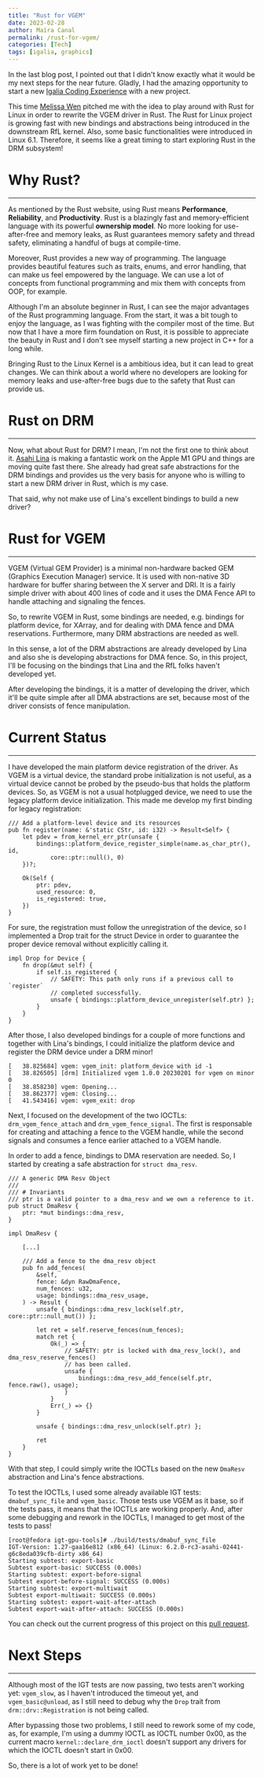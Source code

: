 ```yaml
---
title: "Rust for VGEM"
date: 2023-02-28
author: Maíra Canal
permalink: /rust-for-vgem/
categories: [Tech]
tags: [igalia, graphics]
---
```


In the last blog post, I pointed out that I didn't know exactly what it would be
my next steps for the near future. Gladly, I had the amazing opportunity to
start a new [Igalia Coding
Experience](https://www.igalia.com/coding-experience/) with a new project.

This time [Melissa Wen](https://melissawen.github.io/) pitched me with the idea
to play around with Rust for Linux in order to rewrite the VGEM driver in Rust.
The Rust for Linux project is growing fast with new bindings and abstractions
being introduced in the downstream RfL kernel. Also, some basic functionalities
were introduced in Linux 6.1. Therefore, it seems like a great timing to start
exploring Rust in the DRM subsystem!

# Why Rust?
---
As mentioned by the Rust website, using Rust means **Performance**,
**Reliability**, and **Productivity**. Rust is a blazingly fast and
memory-efficient language with its powerful **ownership model**. No more looking
for use-after-free and memory leaks, as Rust guarantees memory safety and thread
safety, eliminating a handful of bugs at compile-time.

Moreover, Rust provides a new way of programming. The language provides
beautiful features such as traits, enums, and error handling, that can
make us feel empowered by the language. We can use a lot of concepts from
functional programming and mix them with concepts from OOP, for example.

Although I'm an absolute beginner in Rust, I can see the major advantages of the
Rust programming language. From the start, it was a bit tough to enjoy the
language, as I was fighting with the compiler most of the time. But now that I
have a more firm foundation on Rust, it is possible to appreciate the beauty in
Rust and I don't see myself starting a new project in C++ for a long while.

Bringing Rust to the Linux Kernel is a ambitious idea, but it can lead to
great changes. We can think about a world where no developers are looking for
memory leaks and use-after-free bugs due to the safety that Rust can provide us.

# Rust on DRM
---
Now, what about Rust for DRM? I mean, I'm not the first one to think about it.
[Asahi Lina](https://twitter.com/LinaAsahi) is making a fantastic work on the
Apple M1 GPU and things are moving quite fast there. She already had great safe
abstractions for the DRM bindings and provides us the very basis for anyone who
is willing to start a new DRM driver in Rust, which is my case.

That said, why not make use of Lina's excellent bindings to build a new driver?

# Rust for VGEM
---
VGEM (Virtual GEM Provider) is a minimal non-hardware backed GEM (Graphics
Execution Manager) service. It is used with non-native 3D hardware for buffer
sharing between the X server and DRI. It is a fairly simple driver with about
400 lines of code and it uses the DMA Fence API to handle attaching and
signaling the fences.

So, to rewrite VGEM in Rust, some bindings are needed, e.g. bindings for
platform device, for XArray, and for dealing with DMA fence and DMA
reservations. Furthermore, many DRM abstractions are needed as well.

In this sense, a lot of the DRM abstractions are already developed by Lina and
also she is developing abstractions for DMA fence. So, in this project, I'll be
focusing on the bindings that Lina and the RfL folks haven't developed yet.

After developing the bindings, it is a matter of developing the driver, which
it'll be quite simple after all DMA abstractions are set, because most of the
driver consists of fence manipulation.

# Current Status
---
I have developed the main platform device registration of the driver. As VGEM is
a virtual device, the standard probe initialization is not useful, as a virtual
device cannot be probed by the pseudo-bus that holds the platform devices. So,
as VGEM is not a usual hotplugged device, we need to use the legacy platform
device initialization. This made me develop my first binding for legacy
registration:

```
/// Add a platform-level device and its resources
pub fn register(name: &'static CStr, id: i32) -> Result<Self> {
	let pdev = from_kernel_err_ptr(unsafe {
		bindings::platform_device_register_simple(name.as_char_ptr(), id,
			core::ptr::null(), 0)
	})?;

	Ok(Self {
		ptr: pdev,
		used_resource: 0,
		is_registered: true,
	})
}
```

For sure, the registration must follow the unregistration of the device, so I
implemented a Drop trait for the struct Device in order to guarantee the proper
device removal without explicitly calling it.

```
impl Drop for Device {
	fn drop(&mut self) {
		if self.is_registered {
			// SAFETY: This path only runs if a previous call to `register`
			// completed successfully.
			unsafe { bindings::platform_device_unregister(self.ptr) };
		}
	}
}
```

After those, I also developed bindings for a couple of more functions and
together with Lina's bindings, I could initialize the platform device and
register the DRM device under a DRM minor!

```
[   38.825684] vgem: vgem_init: platform_device with id -1
[   38.826505] [drm] Initialized vgem 1.0.0 20230201 for vgem on minor 0
[   38.858230] vgem: Opening...
[   38.862377] vgem: Closing...
[   41.543416] vgem: vgem_exit: drop
```

Next, I focused on the development of the two IOCTLs: `drm_vgem_fence_attach`
and `drm_vgem_fence_signal`. The first is responsable for creating and attaching
a fence to the VGEM handle, while the second signals and consumes a fence
earlier attached to a VGEM handle.

In order to add a fence, bindings to DMA reservation are needed. So, I started
by creating a safe abstraction for `struct dma_resv`.

```
/// A generic DMA Resv Object
///
/// # Invariants
/// ptr is a valid pointer to a dma_resv and we own a reference to it.
pub struct DmaResv {
    ptr: *mut bindings::dma_resv,
}

impl DmaResv {
	
    [...]
	
    /// Add a fence to the dma_resv object
    pub fn add_fences(
        &self,
        fence: &dyn RawDmaFence,
        num_fences: u32,
        usage: bindings::dma_resv_usage,
    ) -> Result {
        unsafe { bindings::dma_resv_lock(self.ptr, core::ptr::null_mut()) };

        let ret = self.reserve_fences(num_fences);
        match ret {
            Ok(_) => {
                // SAFETY: ptr is locked with dma_resv_lock(), and dma_resv_reserve_fences()
                // has been called.
                unsafe {
                    bindings::dma_resv_add_fence(self.ptr, fence.raw(), usage);
                }
            }
            Err(_) => {}
        }
        
        unsafe { bindings::dma_resv_unlock(self.ptr) };

        ret
    }
}
```

With that step, I could simply write the IOCTLs based on the new `DmaResv`
abstraction and Lina's fence abstractions.

To test the IOCTLs, I used some already available IGT tests: `dmabuf_sync_file`
and `vgem_basic`. Those tests use VGEM as it base, so if the tests pass, it
means that the IOCTLs are working properly. And, after some debugging and rework
in the IOCTLs, I managed to get most of the tests to pass!

```
[root@fedora igt-gpu-tools]# ./build/tests/dmabuf_sync_file
IGT-Version: 1.27-gaa16e812 (x86_64) (Linux: 6.2.0-rc3-asahi-02441-g6c8eda039cfb-dirty x86_64)
Starting subtest: export-basic
Subtest export-basic: SUCCESS (0.000s)
Starting subtest: export-before-signal
Subtest export-before-signal: SUCCESS (0.000s)
Starting subtest: export-multiwait
Subtest export-multiwait: SUCCESS (0.000s)
Starting subtest: export-wait-after-attach
Subtest export-wait-after-attach: SUCCESS (0.000s)
```

You can check out the current progress of this project on this
[pull request](https://github.com/mairacanal/linux/pull/11).

# Next Steps
---
Although most of the IGT tests are now passing, two tests aren't working yet:
`vgem_slow`, as I haven't introduced the timeout yet, and `vgem_basic@unload`,
as I still need to debug why the `Drop` trait from `drm::drv::Registration` is
not being called.

After bypassing those two problems, I still need to rework some of my code, as,
for example, I'm using a dummy IOCTL as IOCTL number 0x00, as the current macro
`kernel::declare_drm_ioctl` doesn't support any drivers for which the IOCTL doesn't
start in 0x00.

So, there is a lot of work yet to be done!
